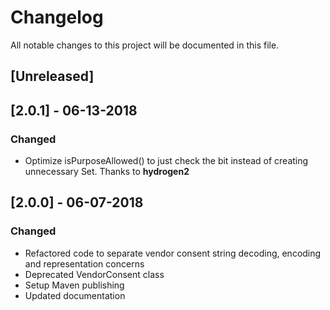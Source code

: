 # Changelog
All notable changes to this project will be documented in this file.

## [Unreleased]

## [2.0.1] - 06-13-2018

### Changed
- Optimize isPurposeAllowed() to just check the bit instead of creating unnecessary Set. Thanks to **hydrogen2**

## [2.0.0] - 06-07-2018

### Changed
- Refactored code to separate vendor consent string decoding, encoding and representation concerns
- Deprecated VendorConsent class
- Setup Maven publishing
- Updated documentation
